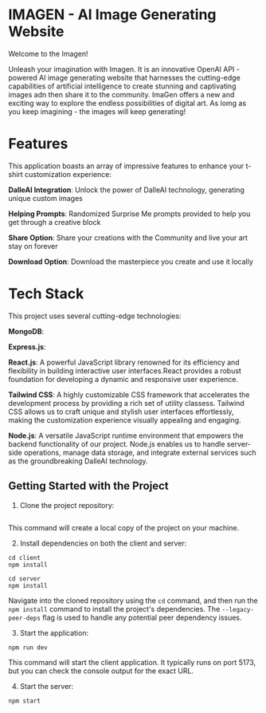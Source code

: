 # IMAGEN - AI Image Generating Website

Welcome to the Imagen! 

Unleash your imagination with Imagen. It is an innovative OpenAI API - powered AI image generating website that harnesses the cutting-edge capabilities of artificial intelligence to create stunning and captivating images adn then share it to the community. ImaGen offers a new and exciting way to explore the endless possibilities of digital art. As lomg as you keep imagining - the images will keep generating!

# Features

This application boasts an array of impressive features to enhance your t-shirt customization experience:

**DalleAI Integration**: Unlock the power of DalleAI technology, generating unique custom images

**Helping Prompts**: Randomized Surprise Me prompts provided to help you get through a creative block

**Share Option**: Share your creations with the Community and live your art stay on forever

**Download Option**: Download the masterpiece you create and use it locally

# Tech Stack

This project uses several cutting-edge technologies:

**MongoDB**: 

**Express.js**: 

**React.js**: A powerful JavaScript library renowned for its efficiency and flexibility in building interactive user interfaces.React provides a robust foundation for developing a dynamic and responsive user experience.

**Tailwind CSS**: A highly customizable CSS framework that accelerates the development process by providing a rich set of utility classess. Tailwind CSS allows us to craft unique and stylish user interfaces effortlessly, making the customization experience visually appealing and engaging.

**Node.js**: A versatile JavaScript runtime environment that empowers the backend functionality of our project. Node.js enables us to handle server-side operations, manage data storage, and integrate external services such as the groundbreaking DalleAI technology.


## Getting Started with the Project

1. Clone the project repository:

```

```

This command will create a local copy of the project on your machine.

2. Install dependencies on both the client and server:

```
cd client
npm install

cd server
npm install
```

Navigate into the cloned repository using the `cd` command, and then run the `npm install` command to install the project's dependencies. The `--legacy-peer-deps` flag is used to handle any potential peer dependency issues.

3. Start the application:

```
npm run dev
```

This command will start the client application. It typically runs on port 5173, but you can check the console output for the exact URL.

4. Start the server:

```
npm start
```

